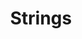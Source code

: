 ---
layout: page
title: Strings
parent: Competitive Programming
permalink: /competitive-programming/strings
---